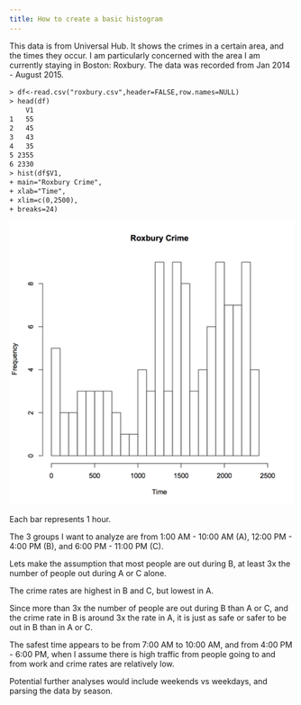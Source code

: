 ```yaml
---
title: How to create a basic histogram
---
```


This data is from Universal Hub. It shows the crimes in a certain area, and the times they occur. I am particularly concerned with the area I am currently staying in Boston: Roxbury. The data was recorded from Jan 2014 - August 2015.

	> df<-read.csv("roxbury.csv",header=FALSE,row.names=NULL)
	> head(df)
	    V1
	1   55
	2   45
	3   43
	4   35
	5 2355
	6 2330
	> hist(df$V1,
	+ main="Roxbury Crime",
	+ xlab="Time",
	+ xlim=c(0,2500),
	+ breaks=24)

![Histogram](/images/roxbury.png)

Each bar represents 1 hour.

The 3 groups I want to analyze are from 1:00 AM - 10:00 AM (A), 12:00 PM - 4:00 PM (B), and 6:00 PM - 11:00 PM (C).

Lets make the assumption that most people are out during B, at least 3x the number of people out during A or C alone.

The crime rates are highest in B and C, but lowest in A.

Since more than 3x the number of people are out during B than A or C, and the crime rate in B is around 3x the rate in A, it is just as safe or safer to be out in B than in A or C.

The safest time appears to be from 7:00 AM to 10:00 AM, and from 4:00 PM - 6:00 PM, when I assume there is high traffic from people going to and from work and crime rates are relatively low.

Potential further analyses would include weekends vs weekdays, and parsing the data by season.